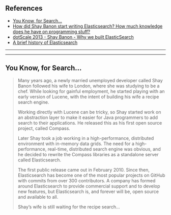 ## References
- [You Know, for Search…](https://www.elastic.co/guide/en/elasticsearch/guide/current/intro.html#intro)
- [How did Shay Banon start writing Elasticsearch? How much knowledge does he have on programming stuff?](https://www.quora.com/How-did-Shay-Banon-start-writing-Elasticsearch-How-much-knowledge-does-he-have-on-programming-stuff)
- [dotScale 2013 - Shay Banon - Why we built ElasticSearch](https://www.youtube.com/watch?v=fEsmydn747c)
- [A brief history of Elasticsearch](https://devm.io/databases/elasticsearch-founder-interview-112677)

----
----

## You Know, for Search…

> Many years ago, a newly married unemployed developer called Shay Banon followed his wife to London, where she was studying to be a chef. While looking for gainful employment, he started playing with an early version of Lucene, with the intent of building his wife a recipe search engine.
>
> Working directly with Lucene can be tricky, so Shay started work on an abstraction layer to make it easier for Java programmers to add search to their applications. He released this as his first open source project, called Compass.
>
> Later Shay took a job working in a high-performance, distributed environment with in-memory data grids. The need for a high-performance, real-time, distributed search engine was obvious, and he decided to rewrite the Compass libraries as a standalone server called Elasticsearch.
> 
> The first public release came out in February 2010. Since then, Elasticsearch has become one of the most popular projects on GitHub with commits from over 300 contributors. A company has formed around Elasticsearch to provide commercial support and to develop new features, but Elasticsearch is, and forever will be, open source and available to all.
>
> Shay’s wife is still waiting for the recipe search…